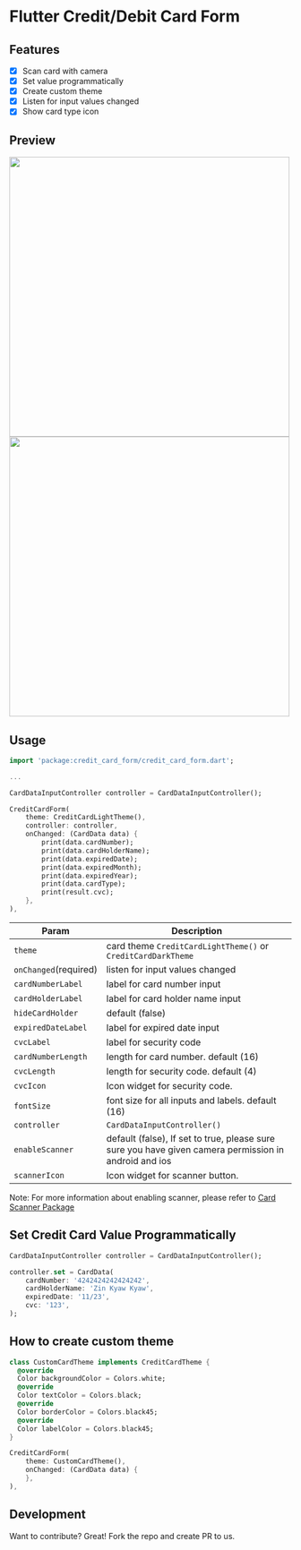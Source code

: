# Flutter Credit/Debit Card Form

## Features

- [x] Scan card with camera
- [x] Set value programmatically
- [x] Create custom theme
- [x] Listen for input values changed
- [x] Show card type icon

## Preview

<img height="500" src="https://raw.githubusercontent.com/necessarylion/flutter-credit-card-form/master/preview-dark.png" /> <img height="500" src="https://raw.githubusercontent.com/necessarylion/flutter-credit-card-form/master/preview-light.png" />

## Usage

```dart
import 'package:credit_card_form/credit_card_form.dart';

...

CardDataInputController controller = CardDataInputController();

CreditCardForm(
    theme: CreditCardLightTheme(),
    controller: controller,
    onChanged: (CardData data) {
        print(data.cardNumber);
        print(data.cardHolderName);
        print(data.expiredDate);
        print(data.expiredMonth);
        print(data.expiredYear);
        print(data.cardType);
        print(result.cvc);
    },
),
```

| Param                | Description                                                  |
| -------------------- | ------------------------------------------------------------ |
| `theme`              | card theme `CreditCardLightTheme()` or `CreditCardDarkTheme` |
| `onChanged`(required)| listen for input values changed                              |
| `cardNumberLabel`    | label for card number input                                  |
| `cardHolderLabel`    | label for card holder name input                             |
| `hideCardHolder`     | default (false)                                              |
| `expiredDateLabel`   | label for expired date input                                 |
| `cvcLabel`           | label for security code                                      |
| `cardNumberLength`   | length for card number. default (16)                         |
| `cvcLength`          | length for security code. default (4)                        |
| `cvcIcon`            | Icon widget for security code.                               |
| `fontSize`           | font size for all inputs and labels. default (16)            |
| `controller`         | `CardDataInputController()`                                  |
| `enableScanner`      | default (false), If set to true, please sure sure you have given camera permission in android and ios|
| `scannerIcon`        | Icon widget for scanner button.                              |

Note: For more information about enabling scanner, please refer to [Card Scanner Package](https://pub.dev/packages/card_scanner)

## Set Credit Card Value Programmatically

```dart
CardDataInputController controller = CardDataInputController();

controller.set = CardData(
    cardNumber: '4242424242424242',
    cardHolderName: 'Zin Kyaw Kyaw',
    expiredDate: '11/23',
    cvc: '123',
);
```

## How to create custom theme

```dart
class CustomCardTheme implements CreditCardTheme {
  @override
  Color backgroundColor = Colors.white;
  @override
  Color textColor = Colors.black;
  @override
  Color borderColor = Colors.black45;
  @override
  Color labelColor = Colors.black45;
}

CreditCardForm(
    theme: CustomCardTheme(),
    onChanged: (CardData data) {
    },
),
```

## Development

Want to contribute? Great! Fork the repo and create PR to us.

